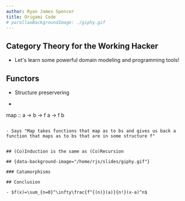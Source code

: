 ```yaml
---
author: Ryan James Spencer
title: Origami Code
# parallaxBackgroundImage: ./giphy.gif
---
```


## Category Theory for the Working Hacker

- Let's learn some powerful domain modeling and programming tools!

## Functors

- Structure preservering

- ```
map :: a -> b -> f a -> f b
```

- Says "Map takes functions that map as to bs and gives us back a function that maps as to bs that are in some structure f"


## (Co)Induction is the same as (Co)Recursion

## {data-background-image="/home/rjs/slides/giphy.gif"}

### Catamorphisms

## Conclusion

- $f(x)=\sum_{n=0}^\infty\frac{f^{(n)}(a)}{n!}(x-a)^n$
